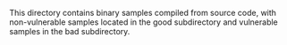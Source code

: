 This directory contains binary samples compiled from source code, with non-vulnerable samples located in the good subdirectory and vulnerable samples in the bad subdirectory.
